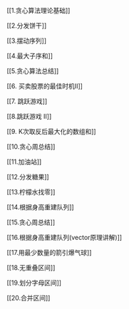 

[[1.贪心算法理论基础]]

[[2.分发饼干]]

[[3.摆动序列]]

[[4.最大子序和]]

[[5.贪心算法总结]]

[[6. 买卖股票的最佳时机II]]

[[7. 跳跃游戏]]

[[8.跳跃游戏 II]]

[[9. K次取反后最大化的数组和]]

[[10.贪心周总结]]

[[11.加油站]]

[[12.分发糖果]]

[[13.柠檬水找零]]

[[14.根据身高重建队列]]

[[15.贪心周总结]]

[[16.根据身高重建队列(vector原理讲解)]]

[[17.用最少数量的箭引爆气球]]

[[18.无重叠区间]]

[[19.划分字母区间]]

[[20.合并区间]]




